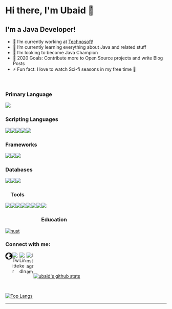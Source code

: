 # Hi there, I'm Ubaid 👋

## I'm a Java Developer!

- 🔭 I’m currently working at [Technosoft][website]!
- 🌱 I’m currently learning everything about Java and related stuff
- 👯 I’m looking to become Java Champion
- 🥅 2020 Goals: Contribute more to Open Source projects and write Blog Posts
- ⚡ Fun fact: I love to watch Sci-fi seasons in my free time 🤣

<br/>

### Primary Language
<img src="https://img.icons8.com/color/48/000000/java-coffee-cup-logo.png"/>

### Scripting Languages
<img align="left" src="https://img.icons8.com/color/48/000000/typescript.png"/>
<img align="left" src="https://img.icons8.com/color/48/000000/javascript.png"/>
<img align="left" src="https://img.icons8.com/color/48/000000/python.png"/>
<img align="left" src="https://img.icons8.com/color/48/000000/html-5.png"/>
<img src="https://img.icons8.com/color/48/000000/css3.png"/>

### Frameworks
<img align="left" src="https://img.icons8.com/color/48/000000/spring-logo.png"/>
<img align="left" src="https://img.icons8.com/color/48/000000/angularjs.png"/>
<img height="48" src="https://ionicframework.com/img/meta/logo.png">

### Databases
<img  align="left" height="48" src="https://www.mysql.com/common/logos/logo-mysql-170x115.png">
<img align="left" src="https://img.icons8.com/color/48/000000/postgreesql.png"/>
<img src="https://img.icons8.com/color/48/000000/mongodb.png"/>

### Tools
<img align="left" src="https://img.icons8.com/color/48/000000/intellij-idea.png"/>
<img align="left" src="https://img.icons8.com/officel/48/000000/java-eclipse.png"/>
<img align="left" src="https://img.icons8.com/fluent/48/000000/visual-studio-code-2019.png"/>
<img align="left" src="https://img.icons8.com/color/48/000000/git.png"/>
<img align="left" src="https://img.icons8.com/fluent/48/000000/github.png"/>
<img align="left" src="https://img.icons8.com/color/48/000000/docker.png"/>
<img align="left" height="48" src="https://www.postman.com/assets/logos/postman-logo-stacked.svg">
<img src="https://img.icons8.com/color/48/000000/ubuntu.png"/>

</br>

### Education
[<img alt="nust" alt="Bachelor of Software Engineering" width="48px" src="https://seeklogo.com/images/N/nust-logo-E161A9240F-seeklogo.com.png"/>][seecs-nust]


### Connect with me:
[<img align="left" alt="technosoft" width="22px" src="https://raw.githubusercontent.com/iconic/open-iconic/master/svg/globe.svg" />][website]
[<img align="left" alt="Twitter" width="22px" src="https://cdn.jsdelivr.net/npm/simple-icons@v3/icons/twitter.svg" />][twitter]
[<img align="left" alt="LinkedIn" width="22px" src="https://cdn.jsdelivr.net/npm/simple-icons@v3/icons/linkedin.svg" />][linkedin]
[<img align="left" alt="Instagram" width="22px" src="https://cdn.jsdelivr.net/npm/simple-icons@v3/icons/instagram.svg" />][instagram]
<br/>
<br/>
<br/>


[![ubaid's github stats](https://github-readme-stats.vercel.app/api?username=UbaidurRehman1&count_private=true&show_icons=true)](#)

<br/>

[![Top Langs](https://github-readme-stats.vercel.app/api/top-langs/?username=UbaidurRehman1&hide=jupyter%20notebook,php&layout=compact)](#)

---

[website]: https://techno-soft.com/
[twitter]: https://twitter.com/Ubaidshan
[instagram]: https://www.instagram.com/ubaid4j
[linkedin]: https://www.linkedin.com/in/ubaid-ur-rehman-5a0118119/
[seecs-nust]: http://www.nust.edu.pk/INSTITUTIONS/Schools/SEECS/Pages/default.aspx 
